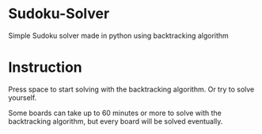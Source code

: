 # Sudoku-Solver
Simple Sudoku solver made in python using backtracking algorithm

# Instruction
Press space to start solving with the backtracking algorithm.
Or try to solve yourself.


Some boards can take up to 60 minutes or more to solve with the backtracking algorithm, but every board will be solved eventually. 
